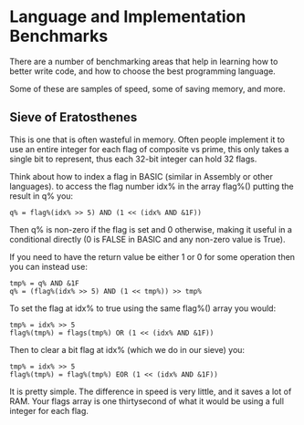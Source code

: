 # Language and Implementation Benchmarks

There are a number of benchmarking areas that help in learning how to better write code, and how to choose the best programming language.

Some of these are samples of speed, some of saving memory, and more.

## Sieve of Eratosthenes

This is one that is often wasteful in memory.  Often people implement it to use an entire integer for each flag of composite vs prime, this only takes a single bit to represent, thus each 32-bit integer can hold 32 flags.

Think about how to index a flag in BASIC (similar in Assembly or other languages). to access the flag number idx% in the array flag%()  putting the result in q% you:

```
q% = flag%(idx% >> 5) AND (1 << (idx% AND &1F))
```

Then q% is non-zero if the flag is set and 0 otherwise, making it useful in a conditional directly (0 is FALSE in BASIC and any non-zero value is True).

If you need to have the return value be either 1 or 0 for some operation then you can instead use:
```
tmp% = q% AND &1F
q% = (flag%(idx% >> 5) AND (1 << tmp%)) >> tmp%
```

To set the flag at idx% to true using the same flag%() array you would:

```
tmp% = idx% >> 5
flag%(tmp%) = flags(tmp%) OR (1 << (idx% AND &1F))
```

Then to clear a bit flag at idx% (which we do in our sieve) you:
```
tmp% = idx% >> 5
flag%(tmp%) = flag%(tmp%) EOR (1 << (idx% AND &1F))
```

It is pretty simple.  The difference in speed is very little, and it saves a lot of RAM.  Your flags array is one thirtysecond of what it would be using a full integer for each flag.
